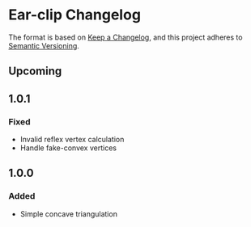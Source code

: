 ﻿# Ear-clip Changelog

The format is based on [Keep a Changelog](https://keepachangelog.com/en/1.0.0/),
and this project adheres
to [Semantic Versioning](https://semver.org/spec/v2.0.0.html).

## Upcoming

## 1.0.1

### Fixed

- Invalid reflex vertex calculation
- Handle fake-convex vertices

## 1.0.0

### Added

- Simple concave triangulation